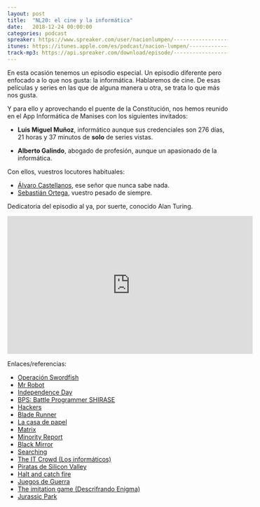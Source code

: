 ```yaml
---
layout: post
title:  "NL20: el cine y la informática"
date:   2018-12-24 00:00:00
categories: podcast
spreaker: https://www.spreaker.com/user/nacionlumpen/--------------------------
itunes: https://itunes.apple.com/es/podcast/nacion-lumpen/---------------------
track-mp3: https://api.spreaker.com/download/episode/--------------------------
---
```


En esta ocasión tenemos un episodio especial. Un episodio diferente pero enfocado
a lo que nos gusta: la informática. Hablaremos de cine. De esas películas y
series en las que de alguna manera u otra, se trata lo que más nos gusta.  

Y para ello y aprovechando el puente de la Constitución, nos hemos reunido en el
App Informática de Manises con los siguientes invitados:

 - **Luis Miguel Muñoz**, informático aunque sus credenciales son 276 días, 21 
     horas y 37 minutos de **solo** de series vistas.

 - **Alberto Galindo**, abogado de profesión, aunque un apasionado de la
     informática.

Con ellos, vuestros locutores habituales:

 - [Álvaro Castellanos](https://github.com/alvarocaste), ese señor que nunca
    sabe nada.
 - [Sebastián Ortega](https://twitter.com/_sortega), vuestro pesado de
   siempre.

Dedicatoria del episodio al ya, por suerte, conocido Alan Turing.

<iframe width="560" height="315" sandbox="allow-same-origin allow-scripts" src="https://peertube.fr/videos/embed/217eefeb-883d-45be-b7fc-a788ad8507d3" frameborder="0" allowfullscreen></iframe>

Enlaces/referencias:

 - [Operación Swordfish](https://www.filmaffinity.com/es/film857439.html)
 - [Mr Robot](https://www.filmaffinity.com/es/film857439.html)
 - [Independence Day](https://www.filmaffinity.com/es/film542328.html)
 - [BPS: Battle Programmer SHIRASE](https://www.filmaffinity.com/es/film663072.html)
 - [Hackers](https://www.filmaffinity.com/es/film347629.html)
 - [Blade Runner](https://www.filmaffinity.com/es/film358476.html)
 - [La casa de papel](https://www.filmaffinity.com/es/film879405.html)
 - [Matrix](https://www.filmaffinity.com/es/film932476.html)
 - [Minority Report](https://www.filmaffinity.com/es/film660421.html)
 - [Black Mirror](https://www.filmaffinity.com/es/film837017.html)
 - [Searching](https://www.filmaffinity.com/es/film492248.html)
 - [The IT Crowd (Los informáticos)](https://www.filmaffinity.com/es/film914339.html)
 - [Piratas de Silicon Valley](https://www.filmaffinity.com/es/film399662.html)
 - [Halt and catch fire](https://www.filmaffinity.com/es/film449215.html)
 - [Juegos de Guerra](https://www.filmaffinity.com/es/film553168.html)
 - [The imitation game (Descrifrando Enigma)](https://www.filmaffinity.com/es/film617730.html)
 - [Jurassic Park](https://www.filmaffinity.com/es/film152490.html)

